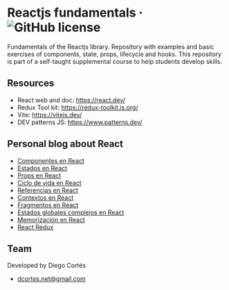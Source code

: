 # Reactjs fundamentals &middot; ![GitHub license](https://img.shields.io/badge/license-MIT-blue.svg)

Fundamentals of the Reactjs library. Repository with examples and basic exercises of components, state, props, lifecycle and hooks. This repository is part of a self-taught supplemental course to help students develop skills.

## Resources

- React web and doc: https://react.dev/
- Redux Tool kit: https://redux-toolkit.js.org/
- Vite: https://vitejs.dev/
- DEV patterns JS: https://www.patterns.dev/

## Personal blog about React

- [Componentes en React](https://medium.com/@diego.coder/componentes-en-react-js-9a1444cddc52)
- [Estados en React](https://medium.com/@diego.coder/estados-en-react-js-hook-usestate-a8ceb548b4a1)
- [Props en React](https://medium.com/@diego.coder/propiedades-en-react-js-props-dc1d42c25c28)
- [Ciclo de vida en React](https://medium.com/@diego.coder/ciclo-de-vida-en-react-js-hook-useeffect-68d35cf287cf)
- [Referencias en React](https://medium.com/@diego.coder/referencias-en-react-js-hook-useref-4989e76925e2)
- [Contextos en React](https://medium.com/@diego.coder/contextos-en-react-js-hook-usecontext-440b948226e6)
- [Fragmentos en React](https://medium.com/@diego.coder/fragmentos-en-react-js-735d2874ccf0)
- [Estados globales complejos en React](https://medium.com/@diego.coder/estados-globales-complejos-en-react-js-hook-usereducer-620e90f75d1b)
- [Memorización en React](https://medium.com/@diego.coder/memorizaci%C3%B3n-en-react-js-hooks-usecallback-y-usememo-e7cf54e3689e)
- [React Redux](https://medium.com/@diego.coder/implementando-redux-en-react-js-redux-toolkit-86b82219584a)

## Team

Developed by Diego Cortés

- dcortes.net@gmail.com
